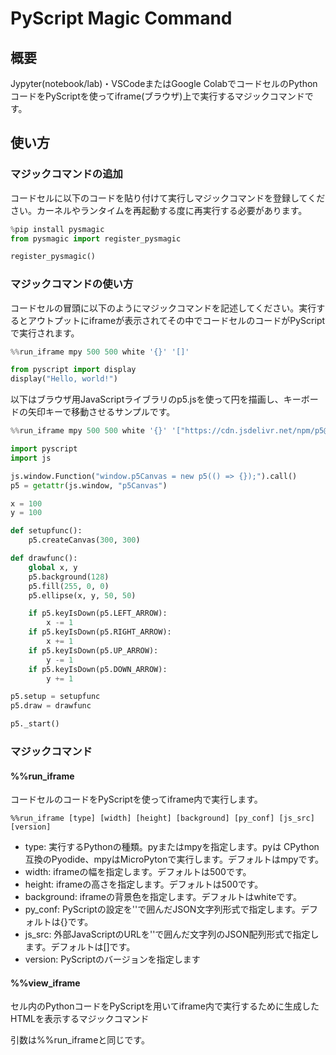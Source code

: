 # PyScript Magic Command

## 概要

Jypyter(notebook/lab)・VSCodeまたはGoogle ColabでコードセルのPythonコードをPyScriptを使ってiframe(ブラウザ)上で実行するマジックコマンドです。

## 使い方

### マジックコマンドの追加

コードセルに以下のコードを貼り付けて実行しマジックコマンドを登録してください。カーネルやランタイムを再起動する度に再実行する必要があります。

```python
%pip install pysmagic
from pysmagic import register_pysmagic

register_pysmagic()
```

### マジックコマンドの使い方

コードセルの冒頭に以下のようにマジックコマンドを記述してください。実行するとアウトプットにiframeが表示されてその中でコードセルのコードがPyScriptで実行されます。

```python
%%run_iframe mpy 500 500 white '{}' '[]'

from pyscript import display
display("Hello, world!")
```

以下はブラウザ用JavaScriptライブラリのp5.jsを使って円を描画し、キーボードの矢印キーで移動させるサンプルです。

```python
%%run_iframe mpy 500 500 white '{}' '["https://cdn.jsdelivr.net/npm/p5@1.9.4/lib/p5.js"]'

import pyscript
import js

js.window.Function("window.p5Canvas = new p5(() => {});").call()
p5 = getattr(js.window, "p5Canvas")

x = 100
y = 100

def setupfunc():
    p5.createCanvas(300, 300)

def drawfunc():
    global x, y
    p5.background(128)
    p5.fill(255, 0, 0)
    p5.ellipse(x, y, 50, 50)

    if p5.keyIsDown(p5.LEFT_ARROW):
        x -= 1
    if p5.keyIsDown(p5.RIGHT_ARROW):
        x += 1
    if p5.keyIsDown(p5.UP_ARROW):
        y -= 1
    if p5.keyIsDown(p5.DOWN_ARROW):
        y += 1

p5.setup = setupfunc
p5.draw = drawfunc

p5._start()
```

### マジックコマンド

#### %%run_iframe

コードセルのコードをPyScriptを使ってiframe内で実行します。

```jupyter
%%run_iframe [type] [width] [height] [background] [py_conf] [js_src] [version]
```

- type: 実行するPythonの種類。pyまたはmpyを指定します。pyは CPython互換のPyodide、mpyはMicroPytonで実行します。デフォルトはmpyです。
- width: iframeの幅を指定します。デフォルトは500です。
- height: iframeの高さを指定します。デフォルトは500です。
- background: iframeの背景色を指定します。デフォルトはwhiteです。
- py_conf: PyScriptの設定を''で囲んだJSON文字列形式で指定します。デフォルトは{}です。
- js_src: 外部JavaScriptのURLを''で囲んだ文字列のJSON配列形式で指定します。デフォルトは[]です。
- version: PyScriptのバージョンを指定します

#### %%view_iframe

セル内のPythonコードをPyScriptを用いてiframe内で実行するために生成したHTMLを表示するマジックコマンド

引数は%%run_iframeと同じです。
